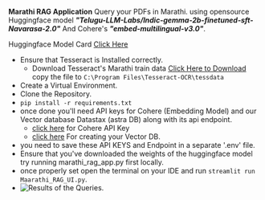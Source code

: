 **Marathi RAG Application**
Query your PDFs in Marathi.
using opensource Huggingface model ***"Telugu-LLM-Labs/Indic-gemma-2b-finetuned-sft-Navarasa-2.0"***
And Cohere's ***"embed-multilingual-v3.0"***.

Huggingface Model Card [Click Here](https://huggingface.co/Telugu-LLM-Labs/Indic-gemma-2b-finetuned-sft-Navarasa-2.0)

- Ensure that Tesseract is Installed correctly.
  - Download Tesseract's Marathi train data [Click Here to Download](https://tesseract-ocr.github.io/tessdoc/Data-Files) copy the file to `C:\Program Files\Tesseract-OCR\tessdata`
- Create a Virtual Environment.
- Clone the Repository.
- `pip install -r requirements.txt`
- once done you'll need API keys for Cohere (Embedding Model) and our Vector database Datastax (astra DB) along with its api endpoint.
  - [click here](https://dashboard.cohere.com/api-keys) for Cohere API Key
  - [click here](https://astra.datastax.com/org/5cbd84bf-4cde-4e36-87dd-8302ee7d8eca/database) For creating your Vector DB.
- you need to save these API KEYS and Endpoint in a separate '.env' file.
- Ensure that you've downloaded the weights of the huggingface model try running marathi_rag_app.py first locally.
- once properly set open the terminal on your IDE and run `streamlit run Maarathi_RAG_UI.py`.
- ![Results of the Queries.](https://github.com/KaustubhK94/Marathi_RAG_llamaindex/assets/91604508/a724e8bd-efaf-409b-9236-0f140dec3702)


